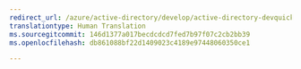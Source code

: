 ```yaml
---
redirect_url: /azure/active-directory/develop/active-directory-devquickstarts-xamarin
translationtype: Human Translation
ms.sourcegitcommit: 146d1377a017becdcdcd7fed7b97f07c2cb2bb39
ms.openlocfilehash: db861088bf22d1409023c4189e97448060350ce1

---
```



<!--HONumber=Jan17_HO3-->


